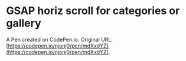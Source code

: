 # GSAP horiz scroll for categories or gallery

A Pen created on CodePen.io. Original URL: [https://codepen.io/njonj0/pen/mdXxdYZ](https://codepen.io/njonj0/pen/mdXxdYZ).

